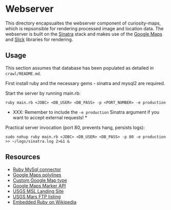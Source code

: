 # Webserver 

This directory encapsualtes the webserver component of curiosity-maps, which is repsonsible for rendering 
processed image and location data. The webserver is built on the [Sinatra](http://www.sinatrarb.com/) stack
and makes use of the [Google Maps](https://developers.google.com/maps/documentation/javascript/) and 
[Slick](http://kenwheeler.github.io/slick/) libraries for rendering.

## Usage

This section assumes that database has been populated as detailed in `crawl/README.md`.

First install ruby and the necessary gems - sinatra and mysql2 are required. 

Start the server by running main.rb:

`ruby main.rb <JDBC> <DB_USER> <DB_PASS> -p <PORT_NUMBER> -e production`

* XXX: Remember to include the `-e production` Sinatra argument if you want to accept external requests! *

Practical server invocation (port 80, prevents hang, persists logs):

`sudo nohup ruby main.rb <JDBC> <DB_USER> <DB_PASS> -p 80 -e production >> ~/logs/sinatra.log 2>&1 &`

## Resources

- [Ruby MySql connector](https://rubygems.org/gems/mysql)
- [Google Maps polylines](https://developers.google.com/maps/documentation/javascript/examples/polyline-simple)
- [Custom Google Map type](https://developers.google.com/maps/documentation/javascript/examples/maptype-image)
- [Google Maps Marker API](https://developers.google.com/maps/documentation/javascript/reference#Marker)
- [USGS MSL Landing Site](http://astrogeology.usgs.gov/maps/mars-science-laboratory-landing-site-selection)
- [USGS Mars FTP listing](http://webgis.wr.usgs.gov/pigwad/down/mars_dl.htm)
- [Embedded Ruby on Wikipedia](http://en.wikipedia.org/wiki/ERuby)
